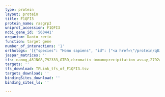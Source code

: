 ```yaml
---
type: protein
layout: protein
title: F1QFI3
protein_name: rasgrp3
uniprot_accession: F1QFI3
ncbi_gene_id: '563441'
organism: Danio rerio
function: target gene
number_of_interactions: '1'
orthologs: '[{"species": "Homo sapiens", "id": ["<a href=\"/protein/q8iv61\">Q8IV61</a>"]}, {"species": "Mus musculus", "id": ["<a href=\"/protein/q6nzh9\">Q6NZH9</a>"]}, {"species": "Rattus norvegicus", "id": ["<a href=\"/protein/a0a0g2kau4\">A0A0G2KAU4</a>"]}, {"species": "Caenorhabditis elegans", "id": ["<a href=\"/protein/q19770\">Q19770</a>"]}]'
jaspar_matrices: ''
tfs: nanog,A5JNG8,792333,GTRD,chromatin immunoprecipitation assay,27924024%5Buid%5D,No
targets: ''
tfs_download: TFLink_tfs_of_F1QFI3.tsv
targets_download: ''
bindingSites_download: ''
binding_sites_ls: ''

---
```

